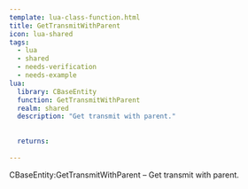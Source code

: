 ```yaml
---
template: lua-class-function.html
title: GetTransmitWithParent
icon: lua-shared
tags:
  - lua
  - shared
  - needs-verification
  - needs-example
lua:
  library: CBaseEntity
  function: GetTransmitWithParent
  realm: shared
  description: "Get transmit with parent."
  
  
  returns:
    
---
```


<div class="lua__search__keywords">
CBaseEntity:GetTransmitWithParent &#x2013; Get transmit with parent.
</div>
